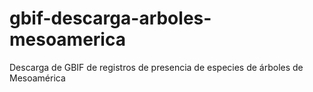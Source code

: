# gbif-descarga-arboles-mesoamerica
Descarga de GBIF de registros de presencia de especies de árboles de Mesoamérica
